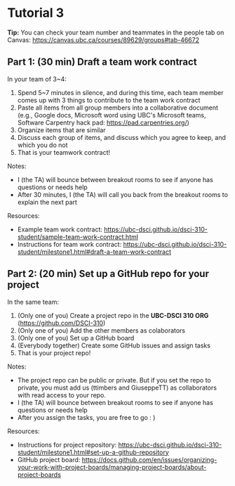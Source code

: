 # Tutorial 3

**Tip:** You can check your team number and teammates in the people tab on Canvas: https://canvas.ubc.ca/courses/89629/groups#tab-46672

## Part 1: (30 min) Draft a team work contract

In your team of 3~4:
1. Spend 5~7 minutes in silence, and during this time, each team member comes up with 3 things to contribute to the team work contract
1. Paste all items from all group members into a collaborative document (e.g., Google docs, Microsoft word using UBC's Microsoft teams, Software Carpentry hack pad: https://pad.carpentries.org/)
1. Organize items that are similar
1. Discuss each group of items, and discuss which you agree to keep, and which you do not
1. That is your teamwork contract!

Notes:
- I (the TA) will bounce between breakout rooms to see if anyone has questions or needs help
- After 30 minutes, I (the TA) will call you back from the breakout rooms to explain the next part

Resources:
- Example team work contract: https://ubc-dsci.github.io/dsci-310-student/sample-team-work-contract.html
- Instructions for team work contract: https://ubc-dsci.github.io/dsci-310-student/milestone1.html#draft-a-team-work-contract

## Part 2: (20 min) Set up a GitHub repo for your project

In the same team:
1. (Only one of you) Create a project repo in the **UBC-DSCI 310 ORG** (https://github.com/DSCI-310)
1. (Only one of you) Add the other members as colaborators
1. (Only one of you) Set up a GitHub board
1. (Everybody together) Create some GitHub issues and assign tasks
1. That is your project repo!

Notes:
- The project repo can be public or private. But if you set the repo to private, you must add us (ttimbers and GiuseppeTT) as collaborators with read access to your repo.
- I (the TA) will bounce between breakout rooms to see if anyone has questions or needs help
- After you assign the tasks, you are free to go : )

Resources:
- Instructions for project repository: https://ubc-dsci.github.io/dsci-310-student/milestone1.html#set-up-a-github-repository
- GitHub project board: https://docs.github.com/en/issues/organizing-your-work-with-project-boards/managing-project-boards/about-project-boards
